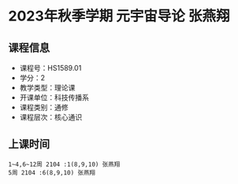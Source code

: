 # 2023年秋季学期 元宇宙导论 张燕翔






## 课程信息

- 课程号：HS1589.01
- 学分：2
- 教学类型：理论课
- 开课单位：科技传播系
- 课程类别：通修
- 课程层次：核心通识

## 上课时间

```
1~4,6~12周 2104 :1(8,9,10) 张燕翔
5周 2104 :6(8,9,10) 张燕翔
```

